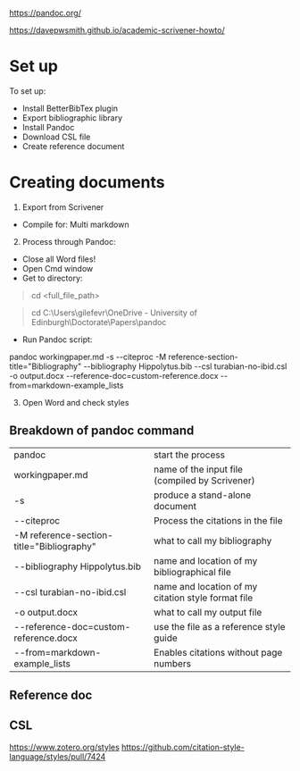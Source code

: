 https://pandoc.org/

https://davepwsmith.github.io/academic-scrivener-howto/

# Set up
To set up:
+ Install BetterBibTex plugin
+ Export bibliographic library 
+ Install Pandoc 
+ Download CSL file 
+ Create reference document 

# Creating documents
1. Export from Scrivener 
- Compile for: Multi markdown 
2. Process through Pandoc: 
- Close all Word files! 
- Open Cmd window 
- Get to directory:

> cd <full_file_path>

> cd C:\Users\gilefevr\OneDrive - University of Edinburgh\Doctorate\Papers\pandoc 
- Run Pandoc script:
  
pandoc workingpaper.md -s --citeproc -M reference-section-title="Bibliography" --bibliography Hippolytus.bib --csl turabian-no-ibid.csl -o output.docx --reference-doc=custom-reference.docx --from=markdown-example_lists

3. Open Word and check styles 

## Breakdown of pandoc command
<table>
<tr><td>pandoc </td> <td> start the process </td></tr>
<tr><td> workingpaper.md </td> <td> name of the input file (compiled by Scrivener) </td></tr>
<tr><td>-s</td><td>produce a stand-alone document</td></tr>
<tr><td>--citeproc</td><td>Process the citations in the file</td></tr>
<tr><td>-M reference-section-title="Bibliography"</td><td>what to call my bibliography</td></tr>
<tr><td>--bibliography Hippolytus.bib</td><td>name and location of my bibliographical file</td></tr>
<tr><td>--csl turabian-no-ibid.csl</td><td>name and location of my citation style format file</td></tr>
<tr><td>-o output.docx</td><td>what to call my output file</td></tr>
<tr><td>--reference-doc=custom-reference.docx</td><td>use the file as a reference style guide</td></tr>
<tr><td>--from=markdown-example_lists</td><td>Enables citations without page numbers</td></tr>
</table>

## Reference doc

## CSL

https://www.zotero.org/styles
https://github.com/citation-style-language/styles/pull/7424
